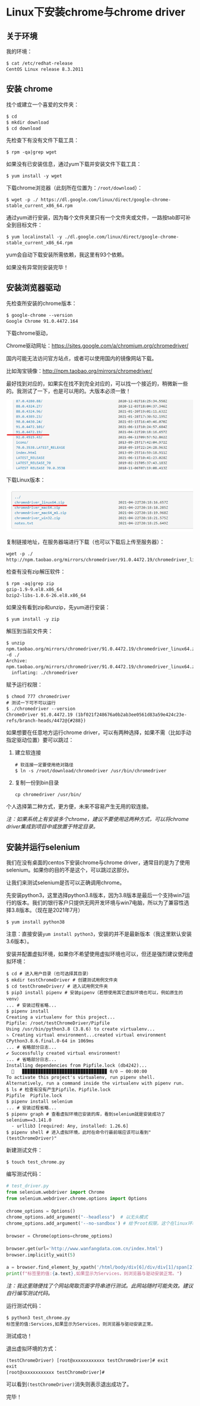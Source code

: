 # Linux下安装chrome与chrome driver

## 关于环境

我的环境：

```shell
$ cat /etc/redhat-release 
CentOS Linux release 8.3.2011
```

## 安装 chrome

找个或建立一个喜爱的文件夹：

```shell
$ cd
$ mkdir download
$ cd download
```

先检查下有没有文件下载工具：

```shell
$ rpm -qa|grep wget
```

如果没有已安装信息，通过yum下载并安装文件下载工具：

```shell
$ yum install -y wget
```

下载chrome浏览器（此刻所在位置为：`/root/download`）：

```shell
$ wget -p ./ https://dl.google.com/linux/direct/google-chrome-stable_current_x86_64.rpm
```

通过yum进行安装，因为每个文件夹里只有一个文件夹或文件，一路按tab即可补全到目标文件：

```shell
$ yum localinstall -y ./dl.google.com/linux/direct/google-chrome-stable_current_x86_64.rpm
```

yum会自动下载安装所需依赖，我这里有93个依赖。

如果没有异常则安装完毕！

## 安装浏览器驱动

先检查所安装的chrome版本：

```shell
$ google-chrome --version
Google Chrome 91.0.4472.164 
```

下载chrome驱动，

Chrome驱动网址：https://sites.google.com/a/chromium.org/chromedriver/

国内可能无法访问官方站点，或者可以使用国内的镜像网站下载。

比如淘宝镜像：http://npm.taobao.org/mirrors/chromedriver/

最好找到对应的，如果实在找不到完全对应的，可以找一个接近的，稍微新一些的。我测试了一下，也是可以用的。大版本必须一致！

![](./chrome.assets/image-20210720153451524.png)

下载Linux版本：

![](./chrome.assets/image-20210720154219536.png)

复制链接地址，在服务器端进行下载（也可以下载后上传至服务器）：

```shell
wget -p ./ http://npm.taobao.org/mirrors/chromedriver/91.0.4472.19/chromedriver_linux64.zip
```

检查有没有zip解压软件：

```shell
$ rpm -aq|grep zip
gzip-1.9-9.el8.x86_64
bzip2-libs-1.0.6-26.el8.x86_64
```

如果没有看到zip和unzip，先yum进行安装：

```shell
$ yum install -y zip
```

解压到当前文件夹：

```shell
$ unzip npm.taobao.org/mirrors/chromedriver/91.0.4472.19/chromedriver_linux64.zip -d ./
Archive:  npm.taobao.org/mirrors/chromedriver/91.0.4472.19/chromedriver_linux64.zip
  inflating: ./chromedriver
```

赋予运行权限：

```shell
$ chmod 777 chromedriver
# 测试一下可不可以运行
$ ./chromedriver --version
ChromeDriver 91.0.4472.19 (1bf021f248676a0b2ab3ee0561d83a59e424c23e-refs/branch-heads/4472@{#288})
```

如果想要在任意地方运行chrome driver，可以有两种选择，如果不需（比如手动指定驱动位置）要可以跳过：

1. 建立软连接
   
   ```shell
   # 软连接一定要使用绝对路径
   $ ln -s /root/download/chromedriver /usr/bin/chromedriver
   ```

2. 复制一份到bin目录
   
   ```shell
   cp chromedriver /usr/bin/
   ```

个人选择第二种方式，更方便，未来不容易产生无用的软连接。

*注：如果系统上有安装多个chrome，建议不要使用这两种方式，可以将chrome driver集成到项目中或放置于特定目录。*

## 安装并运行selenium

我们在没有桌面的centos下安装chrome与chrome driver，通常目的是为了使用selenium。如果你的目的不是这个，可以跳过这部分。

让我们来测试selenium是否可以正确调用chrome。

先安装python3，这里选择python3.8版本，因为3.8版本是最后一个支持win7运行的版本。我们的银行客户只提供无网开发环境与win7电脑，所以为了兼容性选择3.8版本。（现在是2021年7月）

```shell
$ yum install python38
```

注意：直接安装`yum install python3`，安装的并不是最新版本（我这里默认安装3.6版本）。

安装并配置虚拟环境，如果你不希望使用虚拟环境也可以，但还是强烈建议使用虚拟环境：

```shell
$ cd # 进入用户目录（也可选择其目录）
$ mkdir testChromeDriver # 创建测试用例文件夹
$ cd testChromeDriver/ # 进入试用例文件夹
$ pip3 install pipenv # 安装pipenv（若想使用其它虚拟环境也可以，例如原生的venv）
... # 安装过程省略...
$ pipenv install
Creating a virtualenv for this project...
Pipfile: /root/testChromeDriver/Pipfile
Using /usr/bin/python3.8 (3.8.6) to create virtualenv...
⠦ Creating virtual environment...created virtual environment CPython3.8.6.final.0-64 in 1069ms
... # 省略部分日志...
✔ Successfully created virtual environment! 
... # 省略部分日志...
Installing dependencies from Pipfile.lock (db4242)...
  🐍   ▉▉▉▉▉▉▉▉▉▉▉▉▉▉▉▉▉▉▉▉▉▉▉▉▉▉▉▉▉▉▉▉ 0/0 — 00:00:00
To activate this project's virtualenv, run pipenv shell.
Alternatively, run a command inside the virtualenv with pipenv run.
$ ls # 检查有没有产生Pipfile、Pipfile.lock
Pipfile  Pipfile.lock
$ pipenv install selenium
... # 安装过程省略...
$ pipenv graph # 查看虚拟环境已安装的库，看到selenium就是安装成功了
selenium==3.141.0
  - urllib3 [required: Any, installed: 1.26.6]
$ pipenv shell # 进入虚拟环境，此时在命令行最前端应该可以看到"(testChromeDriver)"
```

新建测试文件：

```shell
$ touch test_chrome.py
```

编写测试代码：

```python
# test_driver.py
from selenium.webdriver import Chrome
from selenium.webdriver.chrome.options import Options

chrome_options = Options()
chrome_options.add_argument("--headless")  # 以无头模式
chrome_options.add_argument('--no-sandbox') # 给予root权限，这个在linux环境下必须有

browser = Chrome(options=chrome_options)

browser.get(url='http://www.wanfangdata.com.cn/index.html')
browser.implicitly_wait(5)

a = browser.find_element_by_xpath('/html/body/div[6]/div/div[1]/span[2]')
print(f"标签里的值:{a.text},如果显示为Services，则浏览器与驱动安装正常。")
```

*注：我这里随便找了个网站爬取页面字符串进行测试。此网站随时可能失效。建议自行编写测试代码。*

运行测试代码：

```shell
$ python3 test_chrome.py 
标签里的值:Services,如果显示为Services，则浏览器与驱动安装正常。
```

测试成功！

退出虚拟环境的方式：

```shell
(testChromeDriver) [root@xxxxxxxxxxxx testChromeDriver]# exit
exit
[root@xxxxxxxxxxxx testChromeDriver]# 
```

可以看到`(testChromeDriver)`消失则表示退出成功了。

完毕！
